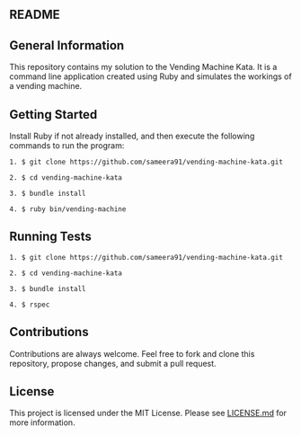 ## README

## General Information 

This repository contains my solution to the Vending Machine Kata. It is a command line application created using Ruby and simulates the workings of a vending machine.

## Getting Started

Install Ruby if not already installed, and then execute the following commands to run the program:

```
1. $ git clone https://github.com/sameera91/vending-machine-kata.git

2. $ cd vending-machine-kata

3. $ bundle install

4. $ ruby bin/vending-machine

```

## Running Tests 

```
1. $ git clone https://github.com/sameera91/vending-machine-kata.git

2. $ cd vending-machine-kata

3. $ bundle install

4. $ rspec

```

## Contributions 

Contributions are always welcome. Feel free to fork and clone this repository, propose changes, and submit a pull request.

## License

This project is licensed under the MIT License. Please see [LICENSE.md](LICENSE.md) for more information.